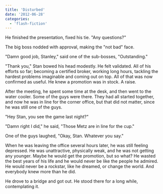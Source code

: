 ```yaml
---
title: 'Disturbed'
date: '2012-06-28'
categories:
  - 'flash-fiction'
---
```


He finished the presentation, fixed his tie. "Any questions?"

The big boss nodded with approval, making the "not bad" face.

"Damn good job, Stanley," said one of the sub-bosses, "Outstanding."

"Thank you," Stan bowed his head modestly. He felt validated. All of his efforts
so far; becoming a certified broker, working long hours, tackling the hardest
problems imaginable and coming out on top. All of that was now confirmed as
useful. He knew a promotion was in stock. A raise.

After the meeting, he spent some time at the desk, and then went to the water
cooler. Some of the guys were there. They had all started together, and now he
was in line for the corner office, but that did not matter, since he was still
one of the guys.

"Hey Stan, you see the game last night?"

"Damn right I did," he said, "Those Metz are in line for the cup."

One of the guys laughed, "Okay, Stan. Whatever you say."

When he was leaving the office several hours later, he was still feeling
depressed. He was unattractive, physically weak, and he was not getting any
younger. Maybe he would get the promotion, but so what? He wasted the best years
of his life and he would never be like the people he admired. He would never be
a rockstar, like he dreamed, or change the world. And everybody knew more than
he did.

He drove to a bridge and got out. He stood there for a long while, contemplating
it.
